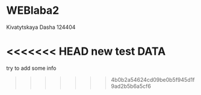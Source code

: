# WEBlaba2
Kivatytskaya Dasha
124404

<<<<<<< HEAD
new test DATA
=======
try to add some info
>>>>>>> 4b0b2a54624cd09be0b5f945d1f9ad2b5b6a5cf6
